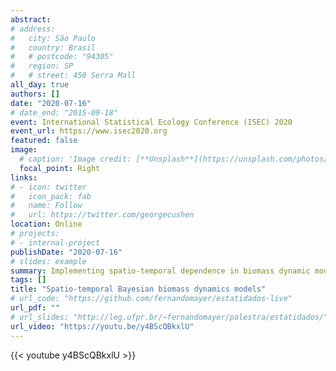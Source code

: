 ```yaml
---
abstract:
# address:
#   city: São Paulo
#   country: Brasil
#   # postcode: "94305"
#   region: SP
#   # street: 450 Serra Mall
all_day: true
authors: []
date: "2020-07-16"
# date_end: "2015-09-18"
event: International Statistical Ecology Conference (ISEC) 2020
event_url: https://www.isec2020.org
featured: false
image:
  # caption: 'Image credit: [**Unsplash**](https://unsplash.com/photos/bzdhc5b3Bxs)'
  focal_point: Right
links:
# - icon: twitter
#   icon_pack: fab
#   name: Follow
#   url: https://twitter.com/georgecushen
location: Online
# projects:
# - internal-project
publishDate: "2020-07-16"
# slides: example
summary: Implementing spatio-temporal dependence in biomass dynamic models
tags: []
title: "Spatio-temporal Bayesian biomass dynamics models"
# url_code: "https://github.com/fernandomayer/estatidados-live"
url_pdf: ""
# url_slides: "http://leg.ufpr.br/~fernandomayer/palestra/estatidados/"
url_video: "https://youtu.be/y4BScQBkxlU"
---
```



{{< youtube y4BScQBkxlU >}}

<!-- {{% callout note %}} -->
<!-- Click on the **Slides** button above to view the built-in slides feature. -->
<!-- {{% /callout %}} -->

<!-- Slides can be added in a few ways: -->

<!-- - **Create** slides using Wowchemy's [*Slides*](https://wowchemy.com/docs/managing-content/#create-slides) feature and link using `slides` parameter in the front matter of the talk file -->
<!-- - **Upload** an existing slide deck to `static/` and link using `url_slides` parameter in the front matter of the talk file -->
<!-- - **Embed** your slides (e.g. Google Slides) or presentation video on this page using [shortcodes](https://wowchemy.com/docs/writing-markdown-latex/). -->

<!-- Further event details, including [page elements](https://wowchemy.com/docs/writing-markdown-latex/) such as image galleries, can be added to the body of this page. -->
